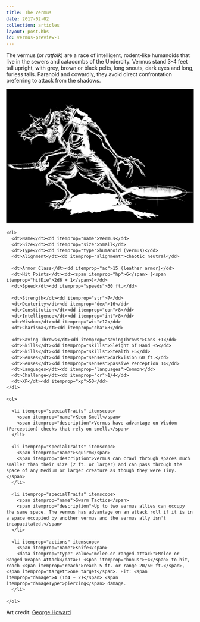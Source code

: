 ```yaml
---
title: The Vermus
date: 2017-02-02
collection: articles
layout: post.hbs
id: vermus-preview-1
---
```

<p>The vermus (or <em>ratfolk</em>) are a race of intelligent, rodent-like humanoids that live in the sewers and catacombs of the Undercity. Vermus stand 3-4 feet tall upright, with grey, brown or black pelts, long snouts, dark eyes and long, furless tails. Paranoid and cowardly, they avoid direct confrontation preferring to attack from the shadows.</p>

<div class="stat-block">
  <img src="images/vermus.png" class="background" alt="Vermus Illustration">

  <vellum-stat-block class="stat-block" id="vermus" itemscope itemtype="http://rgladwell.github.io/vellum-schemas/monster.html">

    <dl>
      <dt>Name</dt><dd itemprop="name">Vermus</dd>
      <dt>Size</dt><dd itemprop="size">Small</dd>
      <dt>Type</dt><dd itemprop="type">humanoid (vermus)</dd>
      <dt>Alignment</dt><dd itemprop="alignment">chaotic neutral</dd>

      <dt>Armor Class</dt><dd itemprop="ac">15 (leather armor)</dd>
      <dt>Hit Points</dt><dd><span itemprop="hp">6</span> (<span itemprop="hitDie">2d6 + 1</span>)</dd>
      <dt>Speed</dt><dd itemprop="speeds">30 ft.</dd>

      <dt>Strength</dt><dd itemprop="str">7</dd>
      <dt>Dexterity</dt><dd itemprop="dex">16</dd>
      <dt>Constitution</dt><dd itemprop="con">8</dd>
      <dt>Intelligence</dt><dd itemprop="int">8</dd>
      <dt>Wisdom</dt><dd itemprop="wis">12</dd>
      <dt>Charisma</dt><dd itemprop="cha">8</dd>

      <dt>Saving Throws</dt><dd itemprop="savingThrows">Cons +1</dd>
      <dt>Skills</dt><dd itemprop="skills">Sleight of Hand +5</dd>
      <dt>Skills</dt><dd itemprop="skills">Stealth +5</dd>
      <dt>Senses</dt><dd itemprop="senses">darkvision 60 ft.</dd>
      <dt>Senses</dt><dd itemprop="senses">passive Perception 14</dd>
      <dt>Languages</dt><dd itemprop="languages">Common</dd>
      <dt>Challenge</dt><dd itemprop="cr">1/4</dd>
      <dt>XP</dt><dd itemprop="xp">50</dd>
    </dl>

    <ol>

      <li itemprop="specialTraits" itemscope>
        <span itemprop="name">Keen Smell</span>
        <span itemprop="description">Vermus have advantage on Wisdom (Perception) checks that rely on smell.</span>
      </li>

      <li itemprop="specialTraits" itemscope>
        <span itemprop="name">Squirm</span>
        <span itemprop="description">Vermus can crawl through spaces much smaller than their size (2 ft. or larger) and can pass through the space of any Medium or larger creature as though they were Tiny.</span>
      </li>

      <li itemprop="specialTraits" itemscope>
        <span itemprop="name">Swarm Tactics</span>
        <span itemprop="description">Up to two vermus allies can occupy the same space. The vermus has advantage on an attack roll if it is in a space occupied by another vermus and the vermus ally isn't incapacitated.</span>
      </li>

      <li itemprop="actions" itemscope>
        <span itemprop="name">Knife</span>
        <data itemprop="type" value="melee-or-ranged-attack">Melee or Ranged Weapon Attack</data>: <span itemprop="bonus">+4</span> to hit, reach <span itemprop="reach">reach 5 ft. or range 20/60 ft.</span>, <span itemprop="target">one target</span>. Hit: <span itemprop="damage">4 (1d4 + 2)</span> <span itemprop="damageType">piercing</span> damage.
      </li>

    </ol>

  </vellum-stat-block>

</div>

<p>Art credit: <a href="http://acrossthepond-art.tumblr.com/">George Howard</a></p>
